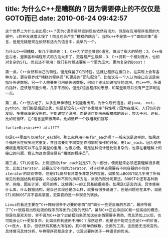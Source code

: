 title: 为什么C++是糟糕的？因为需要停止的不仅仅是GOTO而已
date: 2010-06-24 09:42:57
---

    这个世界上为什么会出现c++？因为c语言虽然直到现在依然有活力，但是在应用程序发展的大潮中，c的开发速度太慢了！而且也会产生“糟糕的耦合”。当然c++不是第一个“面向对象”语言，但是无疑是现在依然有活力的语言中，最早的一个。

    为什么C++很糟糕，有几个致命伤：1、C++为了完全兼容C语言，做出了很大的牺牲；2、C++有些古老，里面各种编程形式和方法太多了，更容易产生误解；3、C++拥有一个相对庞大，也相对复杂的STL，而且还不够用！我们有时候还要用一个更为庞大，更为复杂的Boost！

    第一点。C++自然有自己的特性，但是保留了C的特性，这就让程序在接口上，在实现上会有各种方法，更容易养成“糟糕的程序员”和更差的“团队配合”。比如说有一个人认为接口应该是用指针传递数据，另一个人想要用引用值传送数据，何如？还比如说指针的滥用，在c++中，所谓的指针，应该是尽量少用，几乎不用的。但是C语言程序的思想，和某些教导并没有严正声明这一点。

    第二点。C++很古老了，从多重继承特性上就能看出来。为什么现代语言，如java，.net，python，他们都是后起之秀，但是却没有C++的“多重继承”特性呢？因为在后来，人们切实的发现，多重继承是没用的。不能说完全没用，而是说可能带来很糟糕的设计，弊大于利。还有，比如说循环，在C语言里面很简单，比如循环一个数组我们就写：

	for(i=0;i<n;i++) a[i]???

	但是C++里面可以用for_each阿，那么究竟用不用for_each呢？一般来说是这样的，如果这个循环会在很多地方重复，并且需要对不同类型作相同的操作的时候，用for_each。因为使用模板重用就可以不在乎类型的重用，也很方便。可是这种设计是比较复杂的，也存在着理解上和接口的问题，我认为这也很容易有“糟糕的程序员”。

	第三点。STL的复杂。上面提到的for_each就是STL的一部分，使用起来必须还要理解很多概念，比如iterator，还要区分不同的iterator，对于排序还需要有不同容器的不同的iterator的区别等等。但是STL依然有非常多非常好的容器，如果加上BOOST就几乎用了所有常见的数据结构和容器，外加各种不同的排序方法，常见的部分呢算法。BOOST中还有各种数学，网络，图形计算，矩阵的库，这使得C++的工具基础很完善。如果是C语言的话，具体使用什么库，什么数据结构，是自己实现还是怎么样，就要有很多说道了。但是问题也在其中，就是STL和BOOST并不容易掌握，更需要的是一种观念的转换。

	Linus的看法主要在“C++拥有很多不必要的东西”而“缺少一些更高级的东西”，最终导致了“C++很容易出现垃圾的程序员写出的垃圾的代码”。虽然C++正在添加GC和一些高级的概念，但是也是双刃剑，单不说为C++这个史前猛犸象添加这些东西需要多费劲，而且添加上以后，也可能会让C++更加复杂，比如说你到底用不用GC？虽然这样，但是也不能完全否定C++的价值，C++庞大，复杂，但依然有其魅力所在的，其中简单的模板，全面的工具，这些是无法改变的。具体情况具体分析，毕竟程序员都是全才，也没必要拘泥于一种语言的优劣。